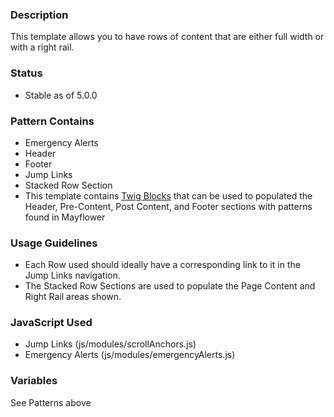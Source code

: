 ### Description
This template allows you to have rows of content that are either full width or with a right rail.

### Status
* Stable as of 5.0.0

### Pattern Contains
* Emergency Alerts
* Header
* Footer
* Jump Links
* Stacked Row Section
* This template contains [Twig Blocks](https://twig.symfony.com/doc/2.x/tags/extends.html) that can be used to populated the Header, Pre-Content, Post Content, and Footer sections with patterns found in Mayflower

### Usage Guidelines
* Each Row used should ideally have a corresponding link to it in the Jump Links navigation.
* The Stacked Row Sections are used to populate the Page Content and Right Rail areas shown.

### JavaScript Used
* Jump Links (js/modules/scrollAnchors.js)
* Emergency Alerts (js/modules/emergencyAlerts.js)

### Variables
See Patterns above
